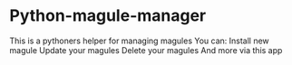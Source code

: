 # Python-magule-manager
This is a pythoners helper for managing magules
You can:
Install new magule
Update your magules
Delete your magules
And more via this app
